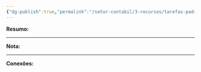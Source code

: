 ```yaml
---
{"dg-publish":true,"permalink":"/setor-contabil/3-recursos/tarefas-padrao/apuracao-do-lucro-real-mensal-dominio-lalur/","dgPassFrontmatter":true,"created":"2025-06-05T23:28:05.536-03:00","updated":"2025-06-05T23:30:23.213-03:00"}
---
```


**Resumo:** 


---

**Nota:**

---

**Conexões:**